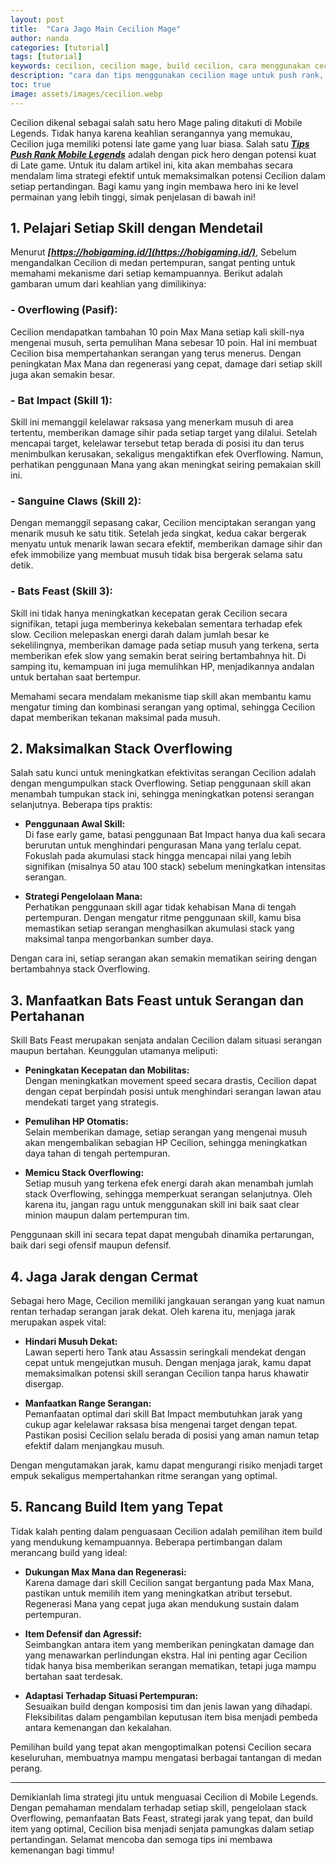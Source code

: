 ```yaml
---
layout: post
title:  "Cara Jago Main Cecilion Mage"
author: nanda
categories: [tutorial]
tags: [tutorial]
keywords: cecilion, cecilion mage, build cecilion, cara menggunakan cecilion, stak cecilion, full stak cecilion, build cecilion sakit
description: "cara dan tips menggunakan cecilion mage untuk push rank, mengumpulkan stak cepat dan build cecilion dengan damage paling sakit"
toc: true
image: assets/images/cecilion.webp
---
```


Cecilion dikenal sebagai salah satu hero Mage paling ditakuti di Mobile Legends. Tidak hanya karena keahlian serangannya yang memukau, Cecilion juga memiliki potensi late game yang luar biasa. Salah satu ***[Tips Push Rank Mobile Legends](https://hobigaming.id/tips/tips-push-rank-mobile-legends-tanpa-emosi-di-game-kompetitif/)*** adalah dengan pick hero dengan potensi kuat di Late game. Untuk itu dalam artikel ini, kita akan membahas secara mendalam lima strategi efektif untuk memaksimalkan potensi Cecilion dalam setiap pertandingan. Bagi kamu yang ingin membawa hero ini ke level permainan yang lebih tinggi, simak penjelasan di bawah ini!


## 1. Pelajari Setiap Skill dengan Mendetail

Menurut ***[https://hobigaming.id/](https://hobigaming.id/)***, Sebelum mengandalkan Cecilion di medan pertempuran, sangat penting untuk memahami mekanisme dari setiap kemampuannya. Berikut adalah gambaran umum dari keahlian yang dimilikinya:

### - **Overflowing (Pasif):**  
  Cecilion mendapatkan tambahan 10 poin Max Mana setiap kali skill-nya mengenai musuh, serta pemulihan Mana sebesar 10 poin. Hal ini membuat Cecilion bisa mempertahankan serangan yang terus menerus. Dengan peningkatan Max Mana dan regenerasi yang cepat, damage dari setiap skill juga akan semakin besar.

### - **Bat Impact (Skill 1):**  
  Skill ini memanggil kelelawar raksasa yang menerkam musuh di area tertentu, memberikan damage sihir pada setiap target yang dilalui. Setelah mencapai target, kelelawar tersebut tetap berada di posisi itu dan terus menimbulkan kerusakan, sekaligus mengaktifkan efek Overflowing. Namun, perhatikan penggunaan Mana yang akan meningkat seiring pemakaian skill ini.

### - **Sanguine Claws (Skill 2):**  
  Dengan memanggil sepasang cakar, Cecilion menciptakan serangan yang menarik musuh ke satu titik. Setelah jeda singkat, kedua cakar bergerak menyatu untuk menarik lawan secara efektif, memberikan damage sihir dan efek immobilize yang membuat musuh tidak bisa bergerak selama satu detik.

### - **Bats Feast (Skill 3):**  
  Skill ini tidak hanya meningkatkan kecepatan gerak Cecilion secara signifikan, tetapi juga memberinya kekebalan sementara terhadap efek slow. Cecilion melepaskan energi darah dalam jumlah besar ke sekelilingnya, memberikan damage pada setiap musuh yang terkena, serta memberikan efek slow yang semakin berat seiring bertambahnya hit. Di samping itu, kemampuan ini juga memulihkan HP, menjadikannya andalan untuk bertahan saat bertempur.

Memahami secara mendalam mekanisme tiap skill akan membantu kamu mengatur timing dan kombinasi serangan yang optimal, sehingga Cecilion dapat memberikan tekanan maksimal pada musuh.

## 2. Maksimalkan Stack Overflowing

Salah satu kunci untuk meningkatkan efektivitas serangan Cecilion adalah dengan mengumpulkan stack Overflowing. Setiap penggunaan skill akan menambah tumpukan stack ini, sehingga meningkatkan potensi serangan selanjutnya. Beberapa tips praktis:

- **Penggunaan Awal Skill:**  
  Di fase early game, batasi penggunaan Bat Impact hanya dua kali secara berurutan untuk menghindari pengurasan Mana yang terlalu cepat. Fokuslah pada akumulasi stack hingga mencapai nilai yang lebih signifikan (misalnya 50 atau 100 stack) sebelum meningkatkan intensitas serangan.

- **Strategi Pengelolaan Mana:**  
  Perhatikan penggunaan skill agar tidak kehabisan Mana di tengah pertempuran. Dengan mengatur ritme penggunaan skill, kamu bisa memastikan setiap serangan menghasilkan akumulasi stack yang maksimal tanpa mengorbankan sumber daya.

Dengan cara ini, setiap serangan akan semakin mematikan seiring dengan bertambahnya stack Overflowing.

## 3. Manfaatkan Bats Feast untuk Serangan dan Pertahanan

Skill Bats Feast merupakan senjata andalan Cecilion dalam situasi serangan maupun bertahan. Keunggulan utamanya meliputi:

- **Peningkatan Kecepatan dan Mobilitas:**  
  Dengan meningkatkan movement speed secara drastis, Cecilion dapat dengan cepat berpindah posisi untuk menghindari serangan lawan atau mendekati target yang strategis.

- **Pemulihan HP Otomatis:**  
  Selain memberikan damage, setiap serangan yang mengenai musuh akan mengembalikan sebagian HP Cecilion, sehingga meningkatkan daya tahan di tengah pertempuran.

- **Memicu Stack Overflowing:**  
  Setiap musuh yang terkena efek energi darah akan menambah jumlah stack Overflowing, sehingga memperkuat serangan selanjutnya. Oleh karena itu, jangan ragu untuk menggunakan skill ini baik saat clear minion maupun dalam pertempuran tim.

Penggunaan skill ini secara tepat dapat mengubah dinamika pertarungan, baik dari segi ofensif maupun defensif.

## 4. Jaga Jarak dengan Cermat

Sebagai hero Mage, Cecilion memiliki jangkauan serangan yang kuat namun rentan terhadap serangan jarak dekat. Oleh karena itu, menjaga jarak merupakan aspek vital:

- **Hindari Musuh Dekat:**  
  Lawan seperti hero Tank atau Assassin seringkali mendekat dengan cepat untuk mengejutkan musuh. Dengan menjaga jarak, kamu dapat memaksimalkan potensi skill serangan Cecilion tanpa harus khawatir disergap.

- **Manfaatkan Range Serangan:**  
  Pemanfaatan optimal dari skill Bat Impact membutuhkan jarak yang cukup agar kelelawar raksasa bisa mengenai target dengan tepat. Pastikan posisi Cecilion selalu berada di posisi yang aman namun tetap efektif dalam menjangkau musuh.

Dengan mengutamakan jarak, kamu dapat mengurangi risiko menjadi target empuk sekaligus mempertahankan ritme serangan yang optimal.

## 5. Rancang Build Item yang Tepat

Tidak kalah penting dalam penguasaan Cecilion adalah pemilihan item build yang mendukung kemampuannya. Beberapa pertimbangan dalam merancang build yang ideal:

- **Dukungan Max Mana dan Regenerasi:**  
  Karena damage dari skill Cecilion sangat bergantung pada Max Mana, pastikan untuk memilih item yang meningkatkan atribut tersebut. Regenerasi Mana yang cepat juga akan mendukung sustain dalam pertempuran.

- **Item Defensif dan Agressif:**  
  Seimbangkan antara item yang memberikan peningkatan damage dan yang menawarkan perlindungan ekstra. Hal ini penting agar Cecilion tidak hanya bisa memberikan serangan mematikan, tetapi juga mampu bertahan saat terdesak.

- **Adaptasi Terhadap Situasi Pertempuran:**  
  Sesuaikan build dengan komposisi tim dan jenis lawan yang dihadapi. Fleksibilitas dalam pengambilan keputusan item bisa menjadi pembeda antara kemenangan dan kekalahan.

Pemilihan build yang tepat akan mengoptimalkan potensi Cecilion secara keseluruhan, membuatnya mampu mengatasi berbagai tantangan di medan perang.

---

Demikianlah lima strategi jitu untuk menguasai Cecilion di Mobile Legends. Dengan pemahaman mendalam terhadap setiap skill, pengelolaan stack Overflowing, pemanfaatan Bats Feast, strategi jarak yang tepat, dan build item yang optimal, Cecilion bisa menjadi senjata pamungkas dalam setiap pertandingan. Selamat mencoba dan semoga tips ini membawa kemenangan bagi timmu!


